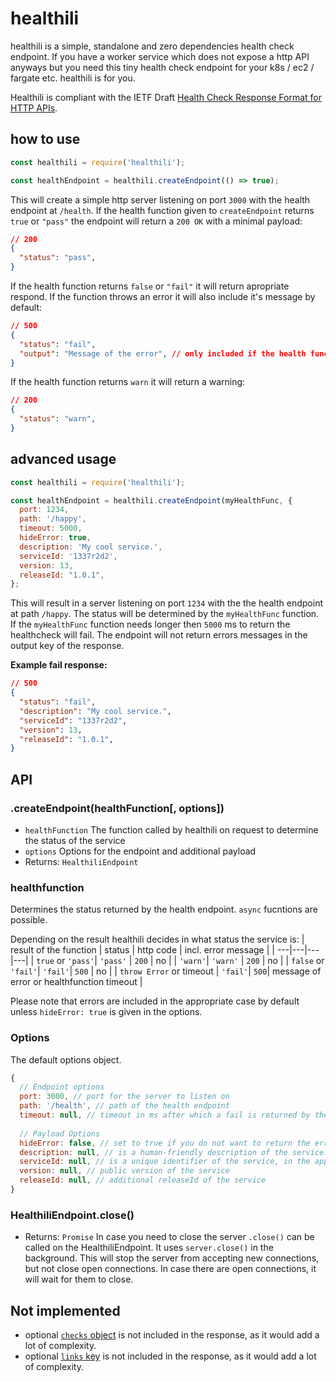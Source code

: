 # healthili

healthili is a simple, standalone and zero dependencies health check endpoint. If you have a worker service which does not expose a http API anyways but you need this tiny health check endpoint for your k8s / ec2 / fargate etc. healthili is for you.

Healthili is compliant with the IETF Draft [Health Check Response Format for HTTP APIs](https://tools.ietf.org/html/draft-inadarei-api-health-check-04).

## how to use
```js
const healthili = require('healthili');

const healthEndpoint = healthili.createEndpoint(() => true);
```

This will create a simple http server listening on port `3000` with the health endpoint at `/health`. If the health function given to `createEndpoint` returns `true` or `"pass"` the endpoint will return a `200 OK` with a minimal payload:

```json
// 200
{
  "status": "pass", 
}
```

If the health function returns `false` or `"fail"` it will return apropriate respond. If the function throws an error it will also include it's message by default:

```json
// 500
{
  "status": "fail",
  "output": "Message of the error", // only included if the health function throws an error
}
```

If the health function returns `warn` it will return a warning:
```json
// 200
{
  "status": "warn",
}
```

## advanced usage
```js
const healthili = require('healthili');

const healthEndpoint = healthili.createEndpoint(myHealthFunc, {
  port: 1234,
  path: '/happy',
  timeout: 5000,
  hideError: true,
  description: 'My cool service.',
  serviceId: '1337r2d2',
  version: 13,
  releaseId: "1.0.1",
};
```

This will result in a server listening on port `1234` with the the health endpoint at path `/happy`. The status will be determined by the `myHealthFunc` function. If the `myHealthFunc` function needs longer then `5000` ms to return the healthcheck will fail. The endpoint will not return errors messages in the output key of the response.

**Example fail response:**
```json
// 500
{
  "status": "fail",
  "description": "My cool service.",
  "serviceId": "1337r2d2",
  "version": 13,
  "releaseId": "1.0.1",
}
```

## API

### .createEndpoint(healthFunction[, options])
* `healthFunction` The function called by healthili on request to determine the status of the service
* `options` Options for the endpoint and additional payload
* Returns: `HealthiliEndpoint`

### healthfunction
Determines the status returned by the health endpoint. `async` fucntions are possible.

Depending on the result healthili decides in what status the service is:
| result of the function | status | http code | incl. error message |
| ---|---|---|---|
| `true` or `'pass'`| `'pass'` | `200` | no |
| `'warn'`| `'warn'` | `200` | no |
| `false` or `'fail'`| `'fail'`| `500` | no |
| `throw Error` or timeout | `'fail'`| `500`| message of error or healthfunction timeout |

Please note that errors are included in the appropriate case by default unless `hideError: true` is given in the options.

### Options
The default options object.
```js
{
  // Endpoint options
  port: 3000, // port for the server to listen on
  path: '/health', // path of the health endpoint
  timeout: null, // timeout in ms after which a fail is returned by the endpoint (with a Timeout error message if not hidden)
  
  // Payload Options
  hideError: false, // set to true if you do not want to return the error message within the `output` key of the response
  description: null, // is a human-friendly description of the service.
  serviceId: null, // is a unique identifier of the service, in the application scope
  version: null, // public version of the service
  releaseId: null, // additional releaseId of the service
}
```

### HealthiliEndpoint.close()
* Returns: `Promise`
In case you need to close the server `.close()` can be called on the HealthiliEndpoint. It uses `server.close()` in the background. This will stop the server from accepting new connections, but not close open connections. In case there are open connections, it will wait for them to close.

## Not implemented
* optional [`checks` object](https://tools.ietf.org/html/draft-inadarei-api-health-check-04#section-3.6) is not included in the response, as it would add a lot of complexity.
* optional [`links` key](https://tools.ietf.org/html/draft-inadarei-api-health-check-04#section-3.7) is not included in the response, as it would add a lot of complexity.